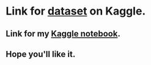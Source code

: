 # Link for [dataset](https://www.kaggle.com/shashwatwork/android-malware-dataset-for-machine-learning) on Kaggle.

## Link for my [Kaggle notebook]().

## Hope you'll like it.
